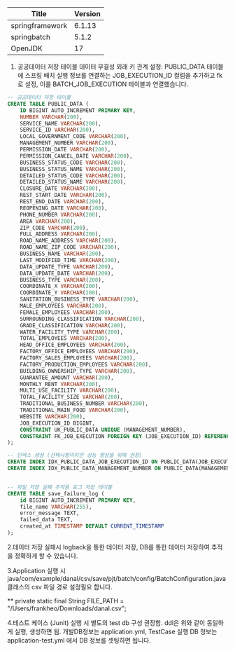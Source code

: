 | Title    | Version |
| -------- | ------- |
| springframework  | 6.1.13    |
| springbatch | 5.1.2     |
| OpenJDK    | 17    |

 1. 공공데이터 저장 테이블
    데이터 무결성 외래 키 관계 설정:
   PUBLIC_DATA 테이블에 스프링 배치 실행 정보를 연결하는 JOB_EXECUTION_ID 컬럼을 추가하고 fk로 설정, 이를 BATCH_JOB_EXECUTION 테이블과 연결했습니다.
``` sql
-- 공공데이터 저장 테이블
CREATE TABLE PUBLIC_DATA (
    ID BIGINT AUTO_INCREMENT PRIMARY KEY,
    NUMBER VARCHAR(200),
    SERVICE_NAME VARCHAR(200),
    SERVICE_ID VARCHAR(200),
    LOCAL_GOVERNMENT_CODE VARCHAR(200),
    MANAGEMENT_NUMBER VARCHAR(200),
    PERMISSION_DATE VARCHAR(200),
    PERMISSION_CANCEL_DATE VARCHAR(200),
    BUSINESS_STATUS_CODE VARCHAR(200),
    BUSINESS_STATUS_NAME VARCHAR(200),
    DETAILED_STATUS_CODE VARCHAR(200),
    DETAILED_STATUS_NAME VARCHAR(200),
    CLOSURE_DATE VARCHAR(200),
    REST_START_DATE VARCHAR(200),
    REST_END_DATE VARCHAR(200),
    REOPENING_DATE VARCHAR(200),
    PHONE_NUMBER VARCHAR(200),
    AREA VARCHAR(200),
    ZIP_CODE VARCHAR(200),
    FULL_ADDRESS VARCHAR(200),
    ROAD_NAME_ADDRESS VARCHAR(200),
    ROAD_NAME_ZIP_CODE VARCHAR(200),
    BUSINESS_NAME VARCHAR(200),
    LAST_MODIFIED_TIME VARCHAR(200),
    DATA_UPDATE_TYPE VARCHAR(200),
    DATA_UPDATE_DATE VARCHAR(200),
    BUSINESS_TYPE VARCHAR(200),
    COORDINATE_X VARCHAR(200),
    COORDINATE_Y VARCHAR(200),
    SANITATION_BUSINESS_TYPE VARCHAR(200),
    MALE_EMPLOYEES VARCHAR(200),
    FEMALE_EMPLOYEES VARCHAR(200),
    SURROUNDING_CLASSIFICATION VARCHAR(200),
    GRADE_CLASSIFICATION VARCHAR(200),
    WATER_FACILITY_TYPE VARCHAR(200),
    TOTAL_EMPLOYEES VARCHAR(200),
    HEAD_OFFICE_EMPLOYEES VARCHAR(200),
    FACTORY_OFFICE_EMPLOYEES VARCHAR(200),
    FACTORY_SALES_EMPLOYEES VARCHAR(200),
    FACTORY_PRODUCTION_EMPLOYEES VARCHAR(200),
    BUILDING_OWNERSHIP_TYPE VARCHAR(200),
    GUARANTEE_AMOUNT VARCHAR(200),
    MONTHLY_RENT VARCHAR(200),
    MULTI_USE_FACILITY VARCHAR(200),
    TOTAL_FACILITY_SIZE VARCHAR(200),
    TRADITIONAL_BUSINESS_NUMBER VARCHAR(200),
    TRADITIONAL_MAIN_FOOD VARCHAR(200),
    WEBSITE VARCHAR(200),
    JOB_EXECUTION_ID BIGINT,
    CONSTRAINT UK_PUBLIC_DATA UNIQUE (MANAGEMENT_NUMBER),
    CONSTRAINT FK_JOB_EXECUTION FOREIGN KEY (JOB_EXECUTION_ID) REFERENCES BATCH_JOB_EXECUTION(JOB_EXECUTION_ID)
);

-- 인덱스 생성 (선택사항이지만 성능 향상을 위해 권장)
CREATE INDEX IDX_PUBLIC_DATA_JOB_EXECUTION_ID ON PUBLIC_DATA(JOB_EXECUTION_ID);
CREATE INDEX IDX_PUBLIC_DATA_MANAGEMENT_NUMBER ON PUBLIC_DATA(MANAGEMENT_NUMBER);


-- 파일 저장 실패 추적용 로그 저장 테이블
CREATE TABLE save_failure_log (
    id BIGINT AUTO_INCREMENT PRIMARY KEY,
    file_name VARCHAR(255),
    error_message TEXT,
    failed_data TEXT,
    created_at TIMESTAMP DEFAULT CURRENT_TIMESTAMP
);
```
 2.데이터 저장 실패시 logback을 통한 데이터 저장, DB를 통한 데이터 저장하여 추적을 정확하게 할 수 있습니다.

 3.Application 실행 시 java/com/example/danal/csv/save/pjt/batch/config/BatchConfiguration.java 클래스의 csv 파일 경로 설정필요 합니다. 

** private static final String FILE_PATH = "/Users/frankheo/Downloads/danal.csv";

 4.테스트 케이스 (Junit) 실행 시 별도의 test db 구성 권장함. ddl은 위와 같이 동일하게 실행, 생성하면 됨.
   개발DB정보는 application.yml, TestCase 실행 DB 정보는 application-test.yml 에서 DB 정보를 셋팅하면 됩니다.





